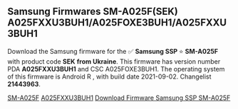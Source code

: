 <h2>Samsung Firmwares SM-A025F(SEK) A025FXXU3BUH1/A025FOXE3BUH1/A025FXXU3BUH1</h2>
Download the Samsung firmware for the ✅ <strong>Samsung SSP </strong> ⭐ <strong>SM-A025F</strong> with product code <strong>SEK</strong> <strong> from Ukraine</strong>. This firmware has version number PDA <strong>A025FXXU3BUH1</strong> and CSC A025FOXE3BUH1. The operating system of this firmware is Android R , with build date 2021-09-02. Changelist <strong>21443963</strong>.


[SM-A025F](https://samfirm.shop/samsung/model/SM-A025F)
[A025FXXU3BUH1](https://samfirm.shop/samsung/pda/A025FXXU3BUH1)
[Download Firmware Samsung SSP SM-A025F](https://samfirm.shop/samsung/firmware/451359)
